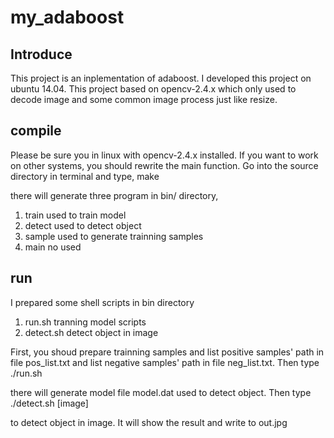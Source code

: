 # my_adaboost
## Introduce
This project is an inplementation of adaboost. I developed this project on ubuntu 14.04.
This project based on opencv-2.4.x which only used to decode image and some common image process just like resize.


## compile
Please be sure you in linux with opencv-2.4.x installed. If you want to work on other systems, 
you should rewrite the main function. Go into the source directory in terminal and type,
    make

there will generate three program in bin/ directory,
1) train    used to train model
2) detect   used to detect object
3) sample   used to generate trainning samples
4) main     no used

## run
I prepared some shell scripts in bin directory 
1) run.sh       tranning model scripts
2) detect.sh    detect object in image 

First, you shoud prepare trainning samples and list positive samples' path in file pos_list.txt and
list negative samples' path in file neg_list.txt. Then type 
    ./run.sh 

there will generate model file model.dat used to detect object. Then type 
    ./detect.sh [image]

to detect object in image. It will show the result and write to out.jpg

